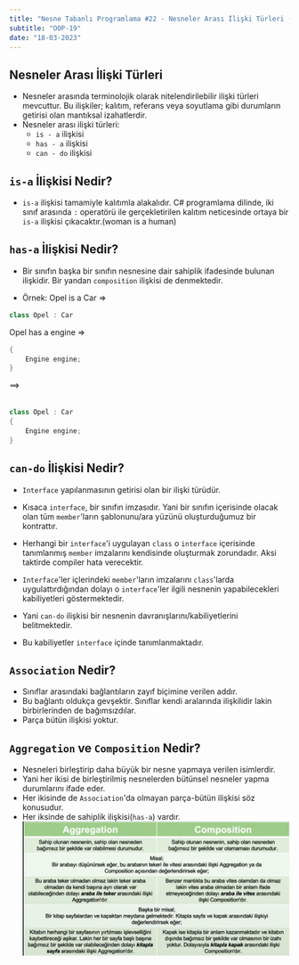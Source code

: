 ```yaml
---
title: "Nesne Tabanlı Programlama #22 - Nesneler Arası İlişki Türleri (Association-Aggregation-Composition)"
subtitle: "OOP-19"
date: "18-03-2023"
---
```


## **Nesneler Arası İlişki Türleri**

- Nesneler arasında terminolojik olarak nitelendirilebilir ilişki türleri mevcuttur. Bu ilişkiler; kalıtım, referans veya soyutlama gibi durumların getirisi olan mantıksal izahatlerdir.
- Nesneler arası ilişki türleri:
  - `is - a` ilişkisi
  - `has - a` ilişkisi
  - `can - do` ilişkisi

## **`is-a` İlişkisi Nedir?**

- `is-a` ilişkisi tamamiyle kalıtımla alakalıdır. C# programlama dilinde, iki sınıf arasında `:` operatörü ile gerçekletirilen kalıtım neticesinde ortaya bir `is-a` ilişkisi çıkacaktır.(woman is a human)

## **`has-a` İlişkisi Nedir?**

- Bir sınıfın başka bir sınıfın nesnesine dair sahiplik ifadesinde bulunan ilişkidir. Bir yandan `composition` ilişkisi de denmektedir.

- Örnek:
  Opel is a Car =>

```csharp
class Opel : Car
```

Opel has a engine =>

```csharp
{
    Engine engine;
}
```

==>

```csharp

class Opel : Car
{
    Engine engine;
}
```

## **`can-do` İlişkisi Nedir?**

- `Interface` yapılanmasının getirisi olan bir ilişki türüdür.
- Kısaca `interface`, bir sınıfın imzasıdır. Yani bir sınıfın içerisinde olacak olan tüm `member`'ların şablonunu/ara yüzünü oluşturduğumuz bir kontrattır.
- Herhangi bir `interface`'i uygulayan `class` o `interface` içerisinde tanımlanmış `member` imzalarını kendisinde oluşturmak zorundadır. Aksi taktirde compiler hata verecektir.

- `Interface`'ler içlerindeki `member`'ların imzalarını `class`'larda uygulattırdığından dolayı o `interface`'ler ilgili nesnenin yapabilecekleri kabiliyetleri göstermektedir.
- Yani `can-do` ilişkisi bir nesnenin davranışlarını/kabiliyetlerini belitmektedir.
- Bu kabiliyetler `interface` içinde tanımlanmaktadır.

## **`Association` Nedir?**

- Sınıflar arasındaki bağlantıların zayıf biçimine verilen addır.
- Bu bağlantı oldukça gevşektir. Sınıflar kendi aralarında ilişkilidir lakin birbirlerinden de bağımsızdılar.
- Parça bütün ilişkisi yoktur.

## **`Aggregation` ve `Composition` Nedir?**

- Nesneleri birleştirip daha büyük bir nesne yapmaya verilen isimlerdir.
- Yani her ikisi de birleştirilmiş nesnelerden bütünsel nesneler yapma durumlarını ifade eder.
- Her ikisinde de `Association`'da olmayan parça-bütün ilişkisi söz konusudur.
- Her iksinde de sahiplik ilişkisi(`has-a`) vardır.
  ![oop-6](https://raw.githubusercontent.com/muazerdemyigit/blog-project-nextjs/main/public/images/oop-6.png)
